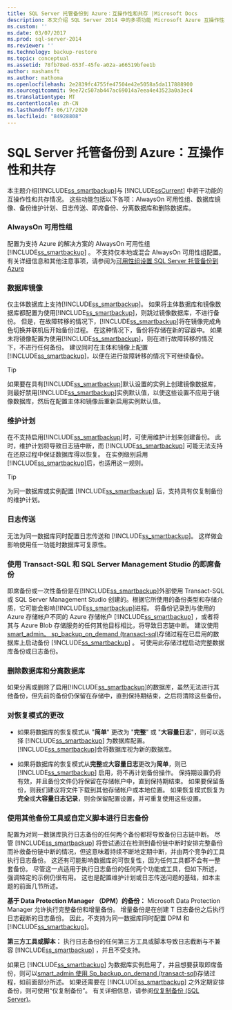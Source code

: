 ```yaml
---
title: SQL Server 托管备份到 Azure：互操作性和共存 |Microsoft Docs
description: 本文介绍 SQL Server 2014 中的多项功能 Microsoft Azure 互操作性和共存 SQL Server 托管备份。
ms.custom: ''
ms.date: 03/07/2017
ms.prod: sql-server-2014
ms.reviewer: ''
ms.technology: backup-restore
ms.topic: conceptual
ms.assetid: 78fb78ed-653f-45fe-a02a-a66519bfee1b
author: mashamsft
ms.author: mathoma
ms.openlocfilehash: 2e2839fc4755fe47504e42e5058a5da117888900
ms.sourcegitcommit: 9ee72c507ab447ac69014a7eea4e43523a0a3ec4
ms.translationtype: MT
ms.contentlocale: zh-CN
ms.lasthandoff: 06/17/2020
ms.locfileid: "84928808"
---
```

# <a name="sql-server-managed-backup-to-azure-interoperability-and-coexistence"></a>SQL Server 托管备份到 Azure：互操作性和共存
  本主题介绍[!INCLUDE[ss_smartbackup](../includes/ss-smartbackup-md.md)]与 [!INCLUDE[ssCurrent](../includes/sscurrent-md.md)] 中若干功能的互操作性和共存情况。 这些功能包括以下各项：AlwaysOn 可用性组、数据库镜像、备份维护计划、日志传送、即席备份、分离数据库和删除数据库。  
  
### <a name="alwayson-availability-groups"></a>AlwaysOn 可用性组  
 配置为支持 Azure 的解决方案的 AlwaysOn 可用性组 [!INCLUDE[ss_smartbackup](../includes/ss-smartbackup-md.md)] 。 不支持仅本地或混合 AlwaysOn 可用性组配置。 有关详细信息和其他注意事项，请参阅为[可用性组设置 SQL Server 托管备份到 Azure](../../2014/database-engine/setting-up-sql-server-managed-backup-to-windows-azure-for-availability-groups.md)  
  
### <a name="database-mirroring"></a>数据库镜像  
 仅主体数据库上支持[!INCLUDE[ss_smartbackup](../includes/ss-smartbackup-md.md)]。 如果将主体数据库和镜像数据库都配置为使用[!INCLUDE[ss_smartbackup](../includes/ss-smartbackup-md.md)]，则跳过镜像数据库，不进行备份。 但是，在故障转移的情况下，[!INCLUDE[ss_smartbackup](../includes/ss-smartbackup-md.md)]将在镜像完成角色切换并联机后开始备份过程。 在这种情况下，备份将存储在新的容器中。 如果未将镜像配置为使用[!INCLUDE[ss_smartbackup](../includes/ss-smartbackup-md.md)]，则在进行故障转移的情况下，不进行任何备份。 建议同时在主体和镜像上配置[!INCLUDE[ss_smartbackup](../includes/ss-smartbackup-md.md)]，以便在进行故障转移的情况下可继续备份。  
  
> [!TIP]  
>  如果要在具有[!INCLUDE[ss_smartbackup](../includes/ss-smartbackup-md.md)]默认设置的实例上创建镜像数据库，则最好禁用[!INCLUDE[ss_smartbackup](../includes/ss-smartbackup-md.md)]实例默认值，以使这些设置不应用于镜像数据库，然后在配置主体和镜像后重新启用实例默认值。  
  
### <a name="maintenance-plan"></a>维护计划  
 在不支持启用[!INCLUDE[ss_smartbackup](../includes/ss-smartbackup-md.md)]时，可使用维护计划来创建备份。 此时，维护计划将导致日志链中断，而 [!INCLUDE[ss_smartbackup](../includes/ss-smartbackup-md.md)] 可能无法支持在还原过程中保证数据库得以恢复。 在实例级别启用[!INCLUDE[ss_smartbackup](../includes/ss-smartbackup-md.md)]后，也适用这一规则。  
  
> [!TIP]  
>  为同一数据库或实例配置 [!INCLUDE[ss_smartbackup](../includes/ss-smartbackup-md.md)] 后，支持具有仅复制备份的维护计划。  
  
### <a name="log-shipping"></a>日志传送  
 无法为同一数据库同时配置日志传送和 [!INCLUDE[ss_smartbackup](../includes/ss-smartbackup-md.md)]。 这样做会影响使用任一功能时数据库可复原性。  
  
### <a name="ad-hoc-backups-using-transact-sql-and-sql-server-management-studio"></a>使用 Transact-SQL 和 SQL Server Management Studio 的即席备份  
 即席备份或一次性备份是在[!INCLUDE[ss_smartbackup](../includes/ss-smartbackup-md.md)]外部使用 Transact-SQL 或 SQL Server Management Studio 创建的。根据它所使用的备份类型和存储介质，它可能会影响[!INCLUDE[ss_smartbackup](../includes/ss-smartbackup-md.md)]进程。 将备份记录到与使用的 Azure 存储帐户不同的 Azure 存储帐户 [!INCLUDE[ss_smartbackup](../includes/ss-smartbackup-md.md)] ，或者将其与 Azure Blob 存储服务的任何其他目标相比，将导致日志链中断。 建议使用[smart_admin。 sp_backup_on_demand &#40;transact-sql&#41;](/sql/relational-databases/system-stored-procedures/managed-backup-sp-backup-on-demand-transact-sql)存储过程在已启用的数据库上启动备份 [!INCLUDE[ss_smartbackup](../includes/ss-smartbackup-md.md)] 。 可使用此存储过程启动完整数据库备份或日志备份。  
  
### <a name="drop-database-and-detach-database"></a>删除数据库和分离数据库  
 如果分离或删除了启用[!INCLUDE[ss_smartbackup](../includes/ss-smartbackup-md.md)]的数据库，虽然无法进行其他备份，但先前的备份仍保留在存储中，直到保持期结束，之后将清除这些备份。  
  
### <a name="changes-to-recovery-model"></a>对恢复模式的更改  
  
-   如果将数据库的恢复模式从 "**简单**" 更改为 "**完整**" 或 "**大容量日志**"，则可以选择 [!INCLUDE[ss_smartbackup](../includes/ss-smartbackup-md.md)] 为数据库配置。 [!INCLUDE[ss_smartbackup](../includes/ss-smartbackup-md.md)]会将数据库视为新的数据库。  
  
-   如果将数据库的恢复模式从**完整**或**大容量日志**更改为**简单**，则已 [!INCLUDE[ss_smartbackup](../includes/ss-smartbackup-md.md)] 启用，将不再计划备份操作。 保持期设置仍将有效，并且备份文件仍将保留在存储帐户中，直到保持期结束。 如果要保留备份，则我们建议将文件下载到其他存储帐户或本地位置。 如果恢复模式恢复为**完全**或**大容量日志记录**，则会保留配置设置，并可重复使用这些设置。  
  
### <a name="log-backups-using-other-backup-tools-or-custom-scripts"></a>使用其他备份工具或自定义脚本进行日志备份  
 配置为对同一数据库执行日志备份的任何两个备份都将导致备份日志链中断。 尽管 [!INCLUDE[ss_smartbackup](../includes/ss-smartbackup-md.md)] 将尝试通过在检测到备份链中断时安排完整备份而补救备份链中断的情况，但这意味着持续不断地定期中断，并由两个竞争的工具执行日志备份。 这还有可能影响数据库的可恢复性，因为任何工具都不会有一整套备份。 尽管这一点适用于执行日志备份的任何两个功能或工具，但如下所述，强调特定的示例仍很有用。 这也是配置维护计划或日志传送问题的基础，如本主题的前面几节所述。  
  
 **基于 Data Protection Manager （DPM）的备份：** Microsoft Data Protection Manager 允许执行完整备份和增量备份。 增量备份是在创建 T 日志备份之后执行日志截断的日志备份。 因此，不支持为同一数据库同时配置 DPM 和 [!INCLUDE[ss_smartbackup](../includes/ss-smartbackup-md.md)]。  
  
 **第三方工具或脚本：** 执行日志备份的任何第三方工具或脚本导致日志截断与不兼容 [!INCLUDE[ss_smartbackup](../includes/ss-smartbackup-md.md)] ，并且不受支持。  
  
 如果已 [!INCLUDE[ss_smartbackup](../includes/ss-smartbackup-md.md)] 为数据库实例启用了，并且想要获取即席备份，则可以[smart_admin 使用 Sp_backup_on_demand &#40;transact-sql&#41;](/sql/relational-databases/system-stored-procedures/managed-backup-sp-backup-on-demand-transact-sql)存储过程，如前面部分所述。 如果还需要在 [!INCLUDE[ss_smartbackup](../includes/ss-smartbackup-md.md)] 之外定期安排备份，则可使用“仅复制备份”。  有关详细信息，请参阅[仅复制备份 (SQL Server)](../relational-databases/backup-restore/copy-only-backups-sql-server.md)。  
  
  
